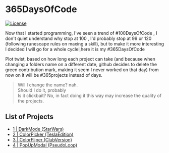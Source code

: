 # 365DaysOfCode <br>
[![License](http://img.shields.io/badge/license-MIT-green.svg?style=flat)](https://github.com/deivmaik/365DaysOfCode/blob/0-MainMenu/LICENSE) <br>

Now that I started programming, I've seen a trend of  #100DaysOfCode , I don't quiet understand why stop at 100 , I'd probably stop at 99 or 120 (following runescape rules on maxing a skill), but to make it more interesting I decided I will go for a whole cyclel,here it is my #365DaysOfCode

Plot twist, based on how long each project can take (and because when changing a folders name on a different date, github decides to delete the green contribution mark, making it seem I never worked on that day) from now on it will be #365projects instead of days.
>Will I change the name? nah.<br>
>Should I do it, probably<br>
>Is it clickbait? No, in fact doing it this way may increase the quality of the projects.


## List of Projects

- [ 1 | DarkMode (StarWars)](https://github.com/deivmaik/365DaysOfCode/tree/1-DarkMode(StarWars))<br>
- [ 2 | ColorPicker (TeslaEdition)](https://github.com/deivmaik/365DaysOfCode/tree/2-ColorPicker(TeslaEdition))<br>
- [ 3 | ColorFliper (ClubVersion)](https://github.com/deivmaik/365DaysOfCode/tree/3-ColorFliper(ClubVersion))<br>
- [ 4 | PopUpModal (PseudoLoop)](https://github.com/deivmaik/365DaysOfCode/tree/4-PopUpModal(PseudoLoop))<br>
